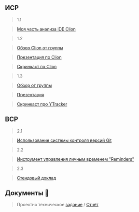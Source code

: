 ## ИСР 
>1.1 

>[Моя часть анализа IDE Clion](https://github.com/riki163/Practice2-2022/blob/main/1.1/1.1.pdf)

>1.2 

>[Обзор Clion от группы](https://github.com/riki163/Practice2-2022/blob/main/1.1/1.1.pdf)

>[Презентация по Clion](https://github.com/riki163/Practice2-2022/blob/main/1.2/%D0%9F%D1%80%D0%B5%D0%B7%D0%B5%D0%BD%D1%82%D0%B0%D1%86%D0%B8%D1%8F1.2.pdf)

>[Скринкаст по Clion](https://github.com/riki163/PracticeSep-2022/blob/main/1.2/%D1%81%D0%BA%D1%80%D0%B8%D0%BD%D0%BA%D0%B0%D1%81%D1%82%201.2.pdf)

>1.3 

>[Обзор от группы](https://github.com/riki163/Practice2-2022/blob/main/1.3/1.3.pdf)

>[Презентация](https://github.com/riki163/Practice2-2022/blob/main/1.3/%D0%9F%D1%80%D0%B5%D0%B7%D0%B5%D0%BD%D1%82%D0%B0%D1%86%D0%B8%D1%8F1.3.pdf)

>[Скринкаст про YTracker](https://github.com/riki163/PracticeSep-2022/blob/main/1.3/%D1%81%D0%BA%D1%80%D0%B8%D0%BD%D0%BA%D0%B0%D1%81%D1%821.3.pdf)

## ВСР 

>2.1 

>[Использование системы контроля версий Git](https://github.com/riki163/Practice2-2022/blob/main/2.1/2.1.pdf)

>2.2 

>[Инструмент управления личным временем "Reminders"](https://github.com/riki163/Practice2-2022/blob/main/2.2/2.2.pdf)

>2.3 

>[Стендовый доклад](https://github.com/riki163/Practice2-2022/blob/main/2.3/2.3.pdf)

## Документы 📂
> Проектно техническое [задание](https://github.com/riki163/PracticeSep-2022/blob/main/%D0%94%D0%BE%D0%BA%D1%83%D0%BC%D0%B5%D0%BD%D1%82%D1%8B/%D0%B7%D0%B0%D0%B4%D0%B0%D0%BD%D0%B8%D0%B5_%D0%BF%D1%80%D0%BE%D0%B5%D0%BA%D1%82%D0%BD%D0%BE-%D1%82%D0%B5%D1%85%D0%BD%D0%BE%D0%BB%D0%BE%D0%B3%D0%B8%D1%87%D0%B5%D1%81%D0%BA%D0%B0%D1%8F.pdf)
> / [Отчёт](https://github.com/riki163/PracticeSep-2022/blob/main/%D0%94%D0%BE%D0%BA%D1%83%D0%BC%D0%B5%D0%BD%D1%82%D1%8B/%D0%BE%D1%82%D1%87%D0%B5%D1%82_%D0%BF%D1%80%D0%BE%D0%B5%D0%BA%D1%82%D0%BD%D0%BE-%D1%82%D0%B5%D1%85%D0%BD%D0%BE%D0%BB%D0%BE%D0%B3%D0%B8%D1%87%D0%B5%D1%81%D0%BA%D0%B0%D1%8F.pdf)
